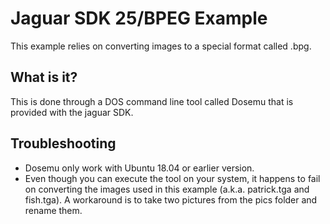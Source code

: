 # Jaguar SDK 25/BPEG Example

This example relies on converting images to a special format called .bpg.

## What is it?
This is done through a DOS command line tool called Dosemu that is provided with the jaguar SDK.

## Troubleshooting

* Dosemu only work with Ubuntu 18.04 or earlier version.
* Even though you can execute the tool on your system, it happens to fail on converting the images used in this example (a.k.a. patrick.tga and fish.tga). A workaround is to take two pictures from the pics folder and rename them.